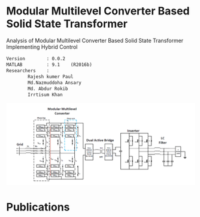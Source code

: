 # Modular Multilevel Converter Based Solid State Transformer
Analysis of Modular Multilevel Converter Based Solid State Transformer Implementing Hybrid Control

	Version        : 0.0.2  
	MATLAB         : 9.1	(R2016b)  
	Researchers    :  
			Rajesh kumer Paul    
			Md.Nazmuddoha Ansary    
			Md. Abdur Rokib  
			Irrtisum Khan  
	
![](/src_img/model.png?raw=true )

# Publications
[](https://ieeexplore.ieee.org/document/8636742)  

